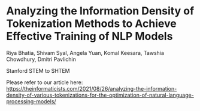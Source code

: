 # Analyzing the Information Density of Tokenization Methods to Achieve Effective Training of NLP Models

Riya Bhatia, Shivam Syal, Angela Yuan, Komal Keesara, Tawshia Chowdhury, Dmitri Pavlichin

Stanford STEM to SHTEM

Please refer to our article here: https://theinformaticists.com/2021/08/26/analyzing-the-information-density-of-various-tokenizations-for-the-optimization-of-natural-language-processing-models/
